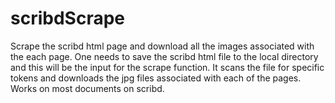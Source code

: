 # scribdScrape
Scrape the scribd html page and download all the images associated with the each page.
One needs to save the scribd html file to the local directory and this will be the input for the scrape function.
It scans the file for specific tokens and downloads the jpg files associated with each of the pages.
Works on most documents on scribd.
